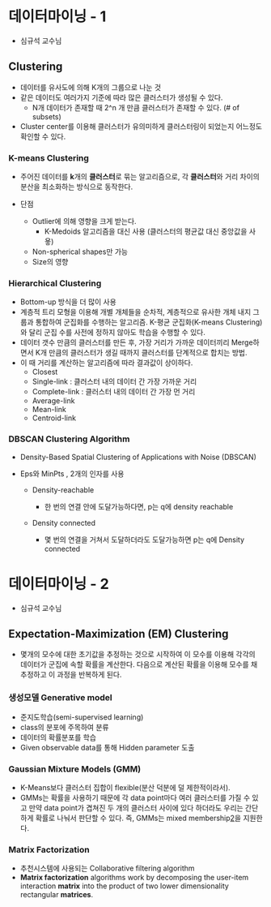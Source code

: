 # 데이터마이닝 - 1

- 심규석 교수님



## Clustering

- 데이터를 유사도에 의해 K개의 그룹으로 나눈 것 
- 같은 데이터도 여러가지 기준에 따라 많은 클러스터가 생성될 수 있다. 
  - N개 데이터가 존재할 때 2^n 개 만큼 클러스터가 존재할 수 있다. (# of subsets)
- Cluster center를 이용해 클러스터가 유의미하게 클러스터링이 되었는지 어느정도  확인할 수 있다. 

### K-means Clustering

- 주어진 데이터를 **k**개의 **클러스터**로 묶는 알고리즘으로, 각 **클러스터**와 거리 차이의 분산을 최소화하는 방식으로 동작한다.

- 단점
  - Outlier에 의해 영향을 크게 받는다.
    - K-Medoids 알고리즘을 대신 사용 (클러스터의 평균값 대신 중앙값을 사욯)
  - Non-spherical shapes만 가능 
  - Size의 영향 

### Hierarchical Clustering

- Bottom-up 방식을 더 많이 사용 
- 계층적 트리 모형을 이용해 개별 개체들을 순차적, 계층적으로 유사한 개체 내지 그룹과 통합하여 군집화를 수행하는 알고리즘. K-평균 군집화(K-means Clustering)와 달리 군집 수를 사전에 정하지 않아도 학습을 수행할 수 있다. 
- 데이터 갯수 만큼의 클러스터를 만든 후, 가장 거리가 가까운 데이터끼리 Merge하면서 K개 만큼의 클러스터가 생길 때까지 클러스터를 단계적으로 합치는 방법.
- 이 때 거리를 계산하는 알고리즘에 따라 결과값이 상이하다.
  - Closest
  - Single-link : 클러스터 내의 데이터 간 가장 가까운 거리
  - Complete-link : 클러스터 내의 데이터 간 가장 먼 거리 
  - Average-link
  - Mean-link
  - Centroid-link

### DBSCAN Clustering Algorithm

- Density-Based Spatial Clustering of Applications with Noise (DBSCAN)

- Eps와 MinPts , 2개의 인자를 사용 

  - Density-reachable

    - 한 번의 연결 안에 도달가능하다면, p는 q에 density reachable 

  - Density connected

    - 몇 번의 연결을 거쳐서 도달하더라도 도달가능하면 p는 q에 Density connected

# 데이터마이닝 - 2
- 심규석 교수님

## Expectation-Maximization (EM) Clustering

- 몇개의 모수에 대한 초기값을 추정하는 것으로 시작하여 이 모수를 이용해 각각의 데이터가 군집에 속할 확률을 계산한다. 다음으로 계산된 확률을 이용해 모수를 채추정하고 이 과정을 반복하게 된다.

### 생성모델 Generative model

- 준지도학습(semi-supervised learning) 
- class의 분포에 주목하여 분류
- 데이터의 확률분포를 학습 
- Given observable data를 통해 Hidden parameter 도출

### Gaussian Mixture Models (GMM)

- K-Means보다 클러스터 집합이 flexible(분산 덕분에 덜 제한적이라서).
- GMMs는 확률을 사용하기 때문에 각 data point마다 여러 클러스터를 가질 수 있고 만약 data point가 겹쳐진 두 개의 클러스터 사이에 있다 하더라도 우리는 간단하게 확률로 나눠서 판단할 수 있다. 즉, GMMs는 mixed membership[2](https://michigusa-nlp.tistory.com/27#footnote_27_2)을 지원한다.

### Matrix Factorization

- 추천시스템에 사용되는 Collaborative filtering algorithm
-  **Matrix factorization** algorithms work by decomposing the user-item interaction **matrix** into the product of two lower dimensionality rectangular **matrices**.
